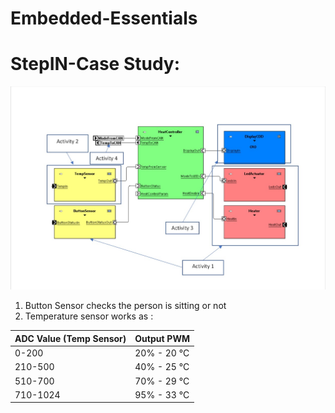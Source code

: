 # Embedded-Essentials

# StepIN-Case Study:
![Activity_Model](https://raw.githubusercontent.com/Sambit-12/Embedded-Essentials/main/Simulation%20Activity1/StepIN%20Case%20Study.jpg)
1. Button Sensor checks the person is sitting or not
2. Temperature sensor works as :

ADC Value (Temp Sensor)| Output PWM
----------|----------
0-200 | 20% - 20 °C
210-500 | 40% - 25 °C
510-700 | 70% - 29 °C
710-1024 | 95% - 33 °C
 
